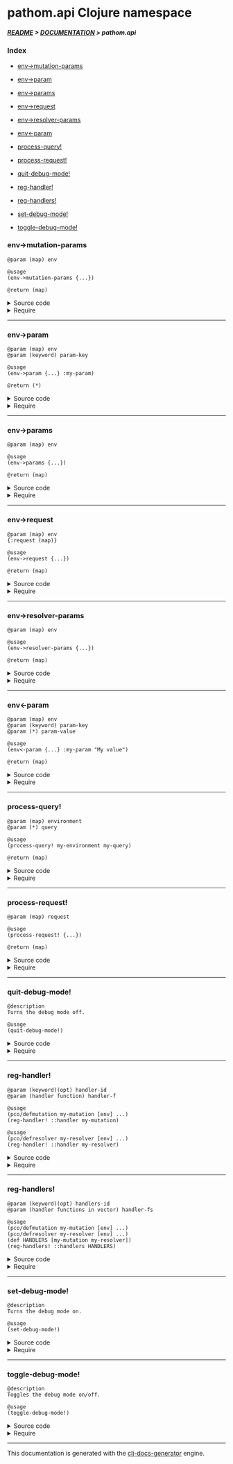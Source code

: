 
# pathom.api Clojure namespace

##### [README](../../../README.md) > [DOCUMENTATION](../../COVER.md) > pathom.api

### Index

- [env->mutation-params](#env-mutation-params)

- [env->param](#env-param)

- [env->params](#env-params)

- [env->request](#env-request)

- [env->resolver-params](#env-resolver-params)

- [env<-param](#env-param)

- [process-query!](#process-query)

- [process-request!](#process-request)

- [quit-debug-mode!](#quit-debug-mode)

- [reg-handler!](#reg-handler)

- [reg-handlers!](#reg-handlers)

- [set-debug-mode!](#set-debug-mode)

- [toggle-debug-mode!](#toggle-debug-mode)

### env->mutation-params

```
@param (map) env
```

```
@usage
(env->mutation-params {...})
```

```
@return (map)
```

<details>
<summary>Source code</summary>

```
(defn env->mutation-params
  [env]
  (or (-> env :com.wsscode.pathom3.connect.planner/graph :com.wsscode.pathom3.connect.planner/mutations first :params)
      (-> {})))
```

</details>

<details>
<summary>Require</summary>

```
(ns my-namespace (:require [pathom.api :refer [env->mutation-params]]))

(pathom.api/env->mutation-params ...)
(env->mutation-params            ...)
```

</details>

---

### env->param

```
@param (map) env
@param (keyword) param-key
```

```
@usage
(env->param {...} :my-param)
```

```
@return (*)
```

<details>
<summary>Source code</summary>

```
(defn env->param
  [env param-key]
  (-> env env->params param-key))
```

</details>

<details>
<summary>Require</summary>

```
(ns my-namespace (:require [pathom.api :refer [env->param]]))

(pathom.api/env->param ...)
(env->param            ...)
```

</details>

---

### env->params

```
@param (map) env
```

```
@usage
(env->params {...})
```

```
@return (map)
```

<details>
<summary>Source code</summary>

```
(defn env->params
  [env]
  (if (-> env env->resolver-params empty? not)
      (-> env env->resolver-params)
      (-> env env->mutation-params)))
```

</details>

<details>
<summary>Require</summary>

```
(ns my-namespace (:require [pathom.api :refer [env->params]]))

(pathom.api/env->params ...)
(env->params            ...)
```

</details>

---

### env->request

```
@param (map) env
{:request (map)}
```

```
@usage
(env->request {...})
```

```
@return (map)
```

<details>
<summary>Source code</summary>

```
(defn env->request
  [env]
  (:request env))
```

</details>

<details>
<summary>Require</summary>

```
(ns my-namespace (:require [pathom.api :refer [env->request]]))

(pathom.api/env->request ...)
(env->request            ...)
```

</details>

---

### env->resolver-params

```
@param (map) env
```

```
@usage
(env->resolver-params {...})
```

```
@return (map)
```

<details>
<summary>Source code</summary>

```
(defn env->resolver-params
  [env]
  (-> env pathom.co/params))
```

</details>

<details>
<summary>Require</summary>

```
(ns my-namespace (:require [pathom.api :refer [env->resolver-params]]))

(pathom.api/env->resolver-params ...)
(env->resolver-params            ...)
```

</details>

---

### env<-param

```
@param (map) env
@param (keyword) param-key
@param (*) param-value
```

```
@usage
(env<-param {...} :my-param "My value")
```

```
@return (map)
```

<details>
<summary>Source code</summary>

```
(defn env<-param
  [env param-key param-value]
  (assoc-in env [:com.wsscode.pathom3.connect.planner/node :com.wsscode.pathom3.connect.planner/params param-key]
            param-value))
```

</details>

<details>
<summary>Require</summary>

```
(ns my-namespace (:require [pathom.api :refer [env<-param]]))

(pathom.api/env<-param ...)
(env<-param            ...)
```

</details>

---

### process-query!

```
@param (map) environment
@param (*) query
```

```
@usage
(process-query! my-environment my-query)
```

```
@return (map)
```

<details>
<summary>Source code</summary>

```
(defn process-query!
  [environment query]
  (pathom.eql/process environment query))
```

</details>

<details>
<summary>Require</summary>

```
(ns my-namespace (:require [pathom.api :refer [process-query!]]))

(pathom.api/process-query! ...)
(process-query!            ...)
```

</details>

---

### process-request!

```
@param (map) request
```

```
@usage
(process-request! {...})
```

```
@return (map)
```

<details>
<summary>Source code</summary>

```
(defn process-request!
  [request]
  (let [query       (query.utils/request->query request)
        environment (assoc @register.state/ENVIRONMENT :request request)]
       (process-query! environment query)))
```

</details>

<details>
<summary>Require</summary>

```
(ns my-namespace (:require [pathom.api :refer [process-request!]]))

(pathom.api/process-request! ...)
(process-request!            ...)
```

</details>

---

### quit-debug-mode!

```
@description
Turns the debug mode off.
```

```
@usage
(quit-debug-mode!)
```

<details>
<summary>Source code</summary>

```
(defn quit-debug-mode!
  []
  (reset! debug.state/DEBUG-MODE? false))
```

</details>

<details>
<summary>Require</summary>

```
(ns my-namespace (:require [pathom.api :refer [quit-debug-mode!]]))

(pathom.api/quit-debug-mode!)
(quit-debug-mode!)
```

</details>

---

### reg-handler!

```
@param (keyword)(opt) handler-id
@param (handler function) handler-f
```

```
@usage
(pco/defmutation my-mutation [env] ...)
(reg-handler! ::handler my-mutation)
```

```
@usage
(pco/defresolver my-resolver [env] ...)
(reg-handler! ::handler my-resolver)
```

<details>
<summary>Source code</summary>

```
(defn reg-handler!
  ([handler-f]
   (reg-handler! (random/generate-keyword) handler-f))

  ([handler-id handler-f]
   (swap! register.state/HANDLERS assoc handler-id handler-f)
   (reset-environment!)))
```

</details>

<details>
<summary>Require</summary>

```
(ns my-namespace (:require [pathom.api :refer [reg-handler!]]))

(pathom.api/reg-handler! ...)
(reg-handler!            ...)
```

</details>

---

### reg-handlers!

```
@param (keyword)(opt) handlers-id
@param (handler functions in vector) handler-fs
```

```
@usage
(pco/defmutation my-mutation [env] ...)
(pco/defresolver my-resolver [env] ...)
(def HANDLERS [my-mutation my-resolver])
(reg-handlers! ::handlers HANDLERS)
```

<details>
<summary>Source code</summary>

```
(defn reg-handlers!
  ([handler-fs]
   (reg-handlers! (random/generate-keyword) handler-fs))

  ([handlers-id handler-fs]
   (swap! register.state/HANDLERS assoc handlers-id handler-fs)
   (reset-environment!)))
```

</details>

<details>
<summary>Require</summary>

```
(ns my-namespace (:require [pathom.api :refer [reg-handlers!]]))

(pathom.api/reg-handlers! ...)
(reg-handlers!            ...)
```

</details>

---

### set-debug-mode!

```
@description
Turns the debug mode on.
```

```
@usage
(set-debug-mode!)
```

<details>
<summary>Source code</summary>

```
(defn set-debug-mode!
  []
  (reset! debug.state/DEBUG-MODE? true))
```

</details>

<details>
<summary>Require</summary>

```
(ns my-namespace (:require [pathom.api :refer [set-debug-mode!]]))

(pathom.api/set-debug-mode!)
(set-debug-mode!)
```

</details>

---

### toggle-debug-mode!

```
@description
Toggles the debug mode on/off.
```

```
@usage
(toggle-debug-mode!)
```

<details>
<summary>Source code</summary>

```
(defn toggle-debug-mode!
  []
  (swap! debug.state/DEBUG-MODE? not))
```

</details>

<details>
<summary>Require</summary>

```
(ns my-namespace (:require [pathom.api :refer [toggle-debug-mode!]]))

(pathom.api/toggle-debug-mode!)
(toggle-debug-mode!)
```

</details>

---

This documentation is generated with the [clj-docs-generator](https://github.com/bithandshake/clj-docs-generator) engine.

